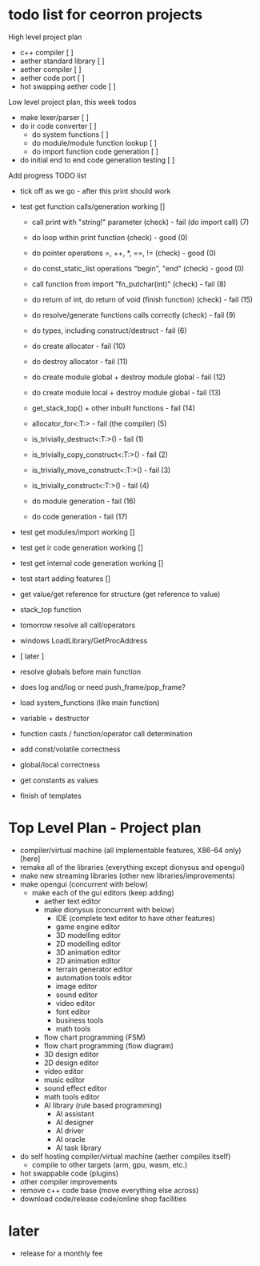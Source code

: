 # todo list for ceorron projects

High level project plan
 - c++ compiler                                            [ ]
 - aether standard library                                 [ ]
 - aether compiler                                         [ ]
 - aether code port                                        [ ]
 - hot swapping aether code                                [ ]

Low level project plan, this week todos
 - make lexer/parser                                       [ ]
 - do ir code converter                                    [ ]
   - do system functions                                   [ ]
   - do module/module function lookup                      [ ]
   - do import function code generation                    [ ]
 - do initial end to end code generation testing           [ ]

Add progress TODO list
 - tick off as we go - after this print should work
 - test get function calls/generation working              []
    - call print with "string!" parameter (check)                      - fail (do import call) (7)
    - do loop within print function (check)                            - good (0)
    - do pointer operations =, ++, *, ==, != (check)                   - good (0)
    - do const_static_list operations "begin", "end" (check)           - good (0)
    - call function from import "fn_putchar(int)" (check)              - fail (8)
    - do return of int, do return of void (finish function) (check)    - fail (15)
    - do resolve/generate functions calls correctly (check)            - fail (9)

    - do types, including construct/destruct                           - fail (6)

    - do create allocator                                              - fail (10)
    - do destroy allocator                                             - fail (11)
    - do create module global + destroy module global                  - fail (12)
    - do create module local + destroy module global                   - fail (13)

    - get_stack_top() + other inbuilt functions                        - fail (14)
    - allocator_for<:T:>                                               - fail (the compiler) (5)
    - is_trivially_destruct<:T:>()                                     - fail (1)
    - is_trivially_copy_construct<:T:>()                               - fail (2)
    - is_trivially_move_construct<:T:>()                               - fail (3)
    - is_trivially_construct<:T:>()                                    - fail (4)

    - do module generation                                             - fail (16)
    - do code generation                                               - fail (17)

 - test get modules/import working				                     []
 - test get ir code generation working			                  []
 - test get internal code generation working	              []
 - test start adding features					                         []
- get value/get reference for structure (get reference to value)
- stack_top function
- tomorrow resolve all call/operators
- windows LoadLibrary/GetProcAddress
- [ later ]
- resolve globals before main function
- does log and/log or need push_frame/pop_frame?
- load system_functions (like main function)
- variable + destructor
- function casts / function/operator call determination
- add const/volatile correctness
- global/local correctness
- get constants as values
- finish of templates


# Top Level Plan - Project plan

- compiler/virtual machine (all implementable features, X86-64 only) [here]
- remake all of the libraries (everything except dionysus and opengui)
- make new streaming libraries (other new libraries/improvements)
- make opengui (concurrent with below)
  - make each of the gui editors (keep adding)
    - aether text editor
    - make dionysus (concurrent with below)
      - IDE (complete text editor to have other features)
      - game engine editor
      - 3D modelling editor
      - 2D modelling editor
      - 3D animation editor
      - 2D animation editor
      - terrain generator editor
      - automation tools editor
      - image editor
      - sound editor
      - video editor
      - font editor
      - business tools
      - math tools
    - flow chart programming (FSM)
    - flow chart programming (flow diagram)
    - 3D design editor
    - 2D design editor
    - video editor
    - music editor
    - sound effect editor
    - math tools editor
    - AI library (rule based programming)
      - AI assistant
      - AI designer
      - AI driver
      - AI oracle
      - AI task library
- do self hosting compiler/virtual machine (aether compiles itself)
  - compile to other targets (arm, gpu, wasm, etc.) 
- hot swappable code (plugins)
- other compiler improvements
- remove c++ code base (move everything else across)
- download code/release code/online shop facilities
# later
- release for a monthly fee
